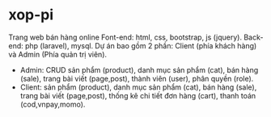 # xop-pi
Trang web bán hàng online
Font-end: html, css, bootstrap, js (jquery).
Back-end: php (laravel), mysql.
Dự án bao gồm 2 phần: Client (phía khách hàng) và Admin (Phía quản trị viên).
+ Admin: CRUD sản phẩm (product), danh mục sản phẩm (cat), bán hàng (sale), trang bài viết (page,post), thành viên (user), phân quyền (role).
+ Client: sản phẩm (product), danh mục sản phẩm (cat), bán hàng (sale), trang bài viết (page,post), thống kê chi tiết đơn hàng (cart),
thanh toán (cod,vnpay,momo).

